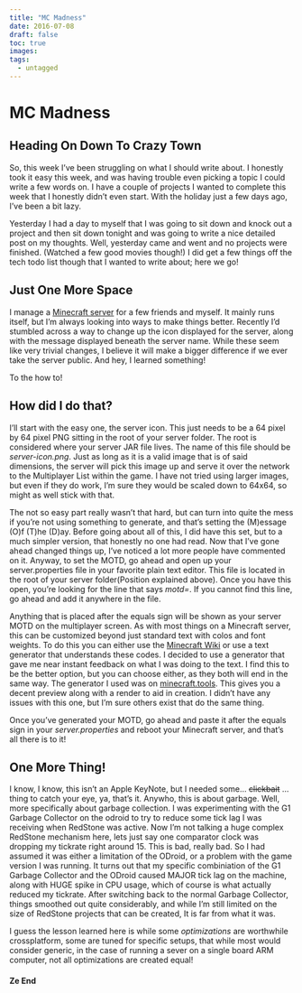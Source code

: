 ```yaml
---
title: "MC Madness"
date: 2016-07-08
draft: false
toc: true
images:
tags:
  - untagged
--- 
```

# MC Madness


 


## Heading On Down To Crazy Town


So, this week I’ve been struggling on what I should write about. I honestly took it easy this week, and was having trouble even picking a topic I could write a few words on. I have a couple of projects I wanted to complete this week that I honestly didn’t even start. With the holiday just a few days ago, I’ve been a bit lazy.


Yesterday I had a day to myself that I was going to sit down and knock out a project and then sit down tonight and was going to write a nice detailed post on my thoughts. Well, yesterday came and went and no projects were finished. (Watched a few good movies though!) I did get a few things off the tech todo list though that I wanted to write about; here we go!


## Just One More Space


I manage a [Minecraft server](http://hacdan.org/post/odroid_plus_minecraft/) for a few friends and myself. It mainly runs itself, but I’m always looking into ways to make things better. Recently I’d stumbled across a way to change up the icon displayed for the server, along with the message displayed beneath the server name. While these seem like very trivial changes, I believe it will make a bigger difference if we ever take the server public. And hey, I learned something!


To the how to!


## How did I do that?


I’ll start with the easy one, the server icon. This just needs to be a 64 pixel by 64 pixel PNG sitting in the root of your server folder. The root is considered where your server JAR file lives. The name of this file should be *server-icon.png*. Just as long as it is a valid image that is of said dimensions, the server will pick this image up and serve it over the network to the Multiplayer List within the game. I have not tried using larger images, but even if they do work, I’m sure they would be scaled down to 64x64, so might as well stick with that.


The not so easy part really wasn’t that hard, but can turn into quite the mess if you’re not using something to generate, and that’s setting the (M)essage (O)f (T)he (D)ay. Before going about all of this, I did have this set, but to a much simpler version, that honestly no one had read. Now that I’ve gone ahead changed things up, I’ve noticed a lot more people have commented on it. Anyway, to set the MOTD, go ahead and open up your server.properties file in your favorite plain text editor. This file is located in the root of your server folder(Position explained above). Once you have this open, you’re looking for the line that says *motd=*. If you cannot find this line, go ahead and add it anywhere in the file.


Anything that is placed after the equals sign will be shown as your server MOTD on the multiplayer screen. As with most things on a Minecraft server, this can be customized beyond just standard text with colos and font weights. To do this you can either use the [Minecraft Wiki](http://minecraft.gamepedia.com/Formatting_codes) or use a text generator that understands these codes. I decided to use a generator that gave me near instant feedback on what I was doing to the text. I find this to be the better option, but you can choose either, as they both will end in the same way. The generator I used was on [minecraft.tools](http://minecraft.tools/en/motd.php). This gives you a decent preview along with a render to aid in creation. I didn’t have any issues with this one, but I’m sure others exist that do the same thing.


Once you’ve generated your MOTD, go ahead and paste it after the equals sign in your *server.properties* and reboot your Minecraft server, and that’s all there is to it!


## One More Thing!


I know, I know, this isn’t an Apple KeyNote, but I needed some… ~~clickbait~~ …thing to catch your eye, ya, that’s it. Anywho, this is about garbage. Well, more specifically about garbage collection. I was experimenting with the G1 Garbage Collector on the odroid to try to reduce some tick lag I was receiving when RedStone was active. Now I’m not talking a huge complex RedStone mechanism here, lets just say one comparator clock was dropping my tickrate right around 15. This is bad, really bad. So I had assumed it was either a limitation of the ODroid, or a problem with the game version I was running. It turns out that my specific combiniation of the G1 Garbage Collector and the ODroid caused MAJOR tick lag on the machine, along with HUGE spike in CPU usage, which of course is what actually reduced my tickrate. After switching back to the normal Garbage Collector, things smoothed out quite considerably, and while I’m still limited on the size of RedStone projects that can be created, It is far from what it was.


I guess the lesson learned here is while some *optimizations* are worthwhile crossplatform, some are tuned for specific setups, that while most would consider generic, in the case of running a sever on a single board ARM computer, not all optimizations are created equal!


#### Ze End

